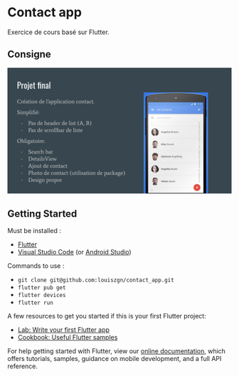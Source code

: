 # Contact app

Exercice de cours basé sur Flutter.

## Consigne

![Consigne](https://github.com/louiszgn/contact_app/blob/main/consigne.png)

## Getting Started

Must be installed :

- [Flutter](https://flutter.dev/docs/get-started/install)
- [Visual Studio Code](https://code.visualstudio.com/) (or [Android Studio](https://developer.android.com/studio/install))


Commands to use :

- `git clone git@github.com:louiszgn/contact_app.git`
- `flutter pub get`
- `flutter devices`
- `flutter run`

A few resources to get you started if this is your first Flutter project:

- [Lab: Write your first Flutter app](https://flutter.dev/docs/get-started/codelab)
- [Cookbook: Useful Flutter samples](https://flutter.dev/docs/cookbook)

For help getting started with Flutter, view our
[online documentation](https://flutter.dev/docs), which offers tutorials,
samples, guidance on mobile development, and a full API reference.
